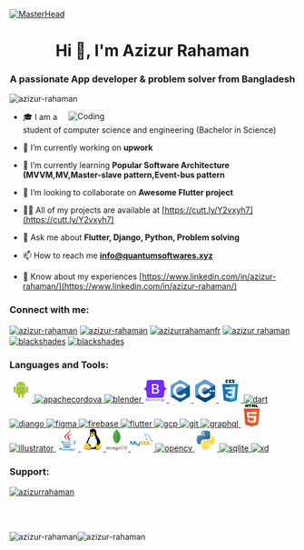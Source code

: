 [![MasterHead](https://media.licdn.com/dms/image/C5616AQGDi-YgZBTrtw/profile-displaybackgroundimage-shrink_350_1400/0/1633172605310?e=1678320000&v=beta&t=pv7-yPCbgiVr_r01LW4oCG3_tnJk6ujP8GITk2GlELA)](https://www.linkedin.com/in/azizur-rahaman/)
<h1 align="center">Hi 👋, I'm Azizur Rahaman</h1>
<h3 align="center">A passionate App developer & problem solver from Bangladesh</h3>

<p align="left"> <img src="https://komarev.com/ghpvc/?username=azizur-rahaman&label=Profile%20views&color=0e75b6&style=flat" alt="azizur-rahaman" /> </p>


<img align="right" alt="Coding" width="400" src="https://cdn.dribbble.com/users/1162077/screenshots/3848914/programmer.gif"/>

- 🎓 I am a student of computer science and engineering (Bachelor in Science)
- 🔭 I’m currently working on **upwork**

- 🌱 I’m currently learning **Popular Software Architecture (MVVM,MV,Master-slave pattern,Event-bus pattern**

- 👯 I’m looking to collaborate on **Awesome Flutter project**

- 👨‍💻 All of my projects are available at [https://cutt.ly/Y2vxyh7](https://cutt.ly/Y2vxyh7)

- 💬 Ask me about **Flutter, Django, Python, Problem solving**

- 📫 How to reach me **info@quantumsoftwares.xyz**

- 📄 Know about my experiences [https://www.linkedin.com/in/azizur-rahaman/](https://www.linkedin.com/in/azizur-rahaman/)

<h3 align="left">Connect with me:</h3>
<p align="left">
<a href="https://linkedin.com/in/azizur-rahaman" target="blank"><img align="center" src="https://raw.githubusercontent.com/rahuldkjain/github-profile-readme-generator/master/src/images/icons/Social/linked-in-alt.svg" alt="azizur-rahaman" height="30" width="40" /></a>
<a href="https://stackoverflow.com/users/azizur-rahaman" target="blank"><img align="center" src="https://raw.githubusercontent.com/rahuldkjain/github-profile-readme-generator/master/src/images/icons/Social/stack-overflow.svg" alt="azizur-rahaman" height="30" width="40" /></a>
<a href="https://fb.com/azizurrahamanfr" target="blank"><img align="center" src="https://raw.githubusercontent.com/rahuldkjain/github-profile-readme-generator/master/src/images/icons/Social/facebook.svg" alt="azizurrahamanfr" height="30" width="40" /></a>
<a href="https://www.youtube.com/c/azizur rahaman" target="blank"><img align="center" src="https://raw.githubusercontent.com/rahuldkjain/github-profile-readme-generator/master/src/images/icons/Social/youtube.svg" alt="azizur rahaman" height="30" width="40" /></a>
<a href="https://codeforces.com/profile/blackshades" target="blank"><img align="center" src="https://raw.githubusercontent.com/rahuldkjain/github-profile-readme-generator/master/src/images/icons/Social/codeforces.svg" alt="blackshades" height="30" width="40" /></a>
<a href="https://www.leetcode.com/blackshades" target="blank"><img align="center" src="https://raw.githubusercontent.com/rahuldkjain/github-profile-readme-generator/master/src/images/icons/Social/leet-code.svg" alt="blackshades" height="30" width="40" /></a>
</p>

<h3 align="left">Languages and Tools:</h3>
<p align="left"> <a href="https://developer.android.com" target="_blank" rel="noreferrer"> <img src="https://raw.githubusercontent.com/devicons/devicon/master/icons/android/android-original-wordmark.svg" alt="android" width="40" height="40"/> </a> <a href="https://cordova.apache.org/" target="_blank" rel="noreferrer"> <img src="https://www.vectorlogo.zone/logos/apache_cordova/apache_cordova-icon.svg" alt="apachecordova" width="40" height="40"/> </a> <a href="https://www.blender.org/" target="_blank" rel="noreferrer"> <img src="https://download.blender.org/branding/community/blender_community_badge_white.svg" alt="blender" width="40" height="40"/> </a> <a href="https://getbootstrap.com" target="_blank" rel="noreferrer"> <img src="https://raw.githubusercontent.com/devicons/devicon/master/icons/bootstrap/bootstrap-plain-wordmark.svg" alt="bootstrap" width="40" height="40"/> </a> <a href="https://www.cprogramming.com/" target="_blank" rel="noreferrer"> <img src="https://raw.githubusercontent.com/devicons/devicon/master/icons/c/c-original.svg" alt="c" width="40" height="40"/> </a> <a href="https://www.w3schools.com/cpp/" target="_blank" rel="noreferrer"> <img src="https://raw.githubusercontent.com/devicons/devicon/master/icons/cplusplus/cplusplus-original.svg" alt="cplusplus" width="40" height="40"/> </a> <a href="https://www.w3schools.com/css/" target="_blank" rel="noreferrer"> <img src="https://raw.githubusercontent.com/devicons/devicon/master/icons/css3/css3-original-wordmark.svg" alt="css3" width="40" height="40"/> </a> <a href="https://dart.dev" target="_blank" rel="noreferrer"> <img src="https://www.vectorlogo.zone/logos/dartlang/dartlang-icon.svg" alt="dart" width="40" height="40"/> </a> <a href="https://www.djangoproject.com/" target="_blank" rel="noreferrer"> <img src="https://cdn.worldvectorlogo.com/logos/django.svg" alt="django" width="40" height="40"/> </a> <a href="https://www.figma.com/" target="_blank" rel="noreferrer"> <img src="https://www.vectorlogo.zone/logos/figma/figma-icon.svg" alt="figma" width="40" height="40"/> </a> <a href="https://firebase.google.com/" target="_blank" rel="noreferrer"> <img src="https://www.vectorlogo.zone/logos/firebase/firebase-icon.svg" alt="firebase" width="40" height="40"/> </a> <a href="https://flutter.dev" target="_blank" rel="noreferrer"> <img src="https://www.vectorlogo.zone/logos/flutterio/flutterio-icon.svg" alt="flutter" width="40" height="40"/> </a> <a href="https://cloud.google.com" target="_blank" rel="noreferrer"> <img src="https://www.vectorlogo.zone/logos/google_cloud/google_cloud-icon.svg" alt="gcp" width="40" height="40"/> </a> <a href="https://git-scm.com/" target="_blank" rel="noreferrer"> <img src="https://www.vectorlogo.zone/logos/git-scm/git-scm-icon.svg" alt="git" width="40" height="40"/> </a> <a href="https://graphql.org" target="_blank" rel="noreferrer"> <img src="https://www.vectorlogo.zone/logos/graphql/graphql-icon.svg" alt="graphql" width="40" height="40"/> </a> <a href="https://www.w3.org/html/" target="_blank" rel="noreferrer"> <img src="https://raw.githubusercontent.com/devicons/devicon/master/icons/html5/html5-original-wordmark.svg" alt="html5" width="40" height="40"/> </a> <a href="https://www.adobe.com/in/products/illustrator.html" target="_blank" rel="noreferrer"> <img src="https://www.vectorlogo.zone/logos/adobe_illustrator/adobe_illustrator-icon.svg" alt="illustrator" width="40" height="40"/> </a> <a href="https://www.java.com" target="_blank" rel="noreferrer"> <img src="https://raw.githubusercontent.com/devicons/devicon/master/icons/java/java-original.svg" alt="java" width="40" height="40"/> </a> <a href="https://www.linux.org/" target="_blank" rel="noreferrer"> <img src="https://raw.githubusercontent.com/devicons/devicon/master/icons/linux/linux-original.svg" alt="linux" width="40" height="40"/> </a> <a href="https://www.mongodb.com/" target="_blank" rel="noreferrer"> <img src="https://raw.githubusercontent.com/devicons/devicon/master/icons/mongodb/mongodb-original-wordmark.svg" alt="mongodb" width="40" height="40"/> </a> <a href="https://www.mysql.com/" target="_blank" rel="noreferrer"> <img src="https://raw.githubusercontent.com/devicons/devicon/master/icons/mysql/mysql-original-wordmark.svg" alt="mysql" width="40" height="40"/> </a> <a href="https://opencv.org/" target="_blank" rel="noreferrer"> <img src="https://www.vectorlogo.zone/logos/opencv/opencv-icon.svg" alt="opencv" width="40" height="40"/> </a> <a href="https://www.python.org" target="_blank" rel="noreferrer"> <img src="https://raw.githubusercontent.com/devicons/devicon/master/icons/python/python-original.svg" alt="python" width="40" height="40"/> </a> <a href="https://www.sqlite.org/" target="_blank" rel="noreferrer"> <img src="https://www.vectorlogo.zone/logos/sqlite/sqlite-icon.svg" alt="sqlite" width="40" height="40"/> </a> <a href="https://www.adobe.com/products/xd.html" target="_blank" rel="noreferrer"> <img src="https://cdn.worldvectorlogo.com/logos/adobe-xd.svg" alt="xd" width="40" height="40"/> </a> </p>

<h3>Support:</h3>
<p><a href="https://www.buymeacoffee.com/azizurrahaman"> <img src="https://cdn.buymeacoffee.com/buttons/v2/default-yellow.png" height="50" width="210" alt="azizurrahaman" /></a></p><br><br>

<p><img align="left" src="https://github-readme-stats.vercel.app/api/top-langs?username=azizur-rahaman&show_icons=true&locale=en&layout=compact" alt="azizur-rahaman" /><img align="left" src="https://github-readme-stats.vercel.app/api?username=azizur-rahaman&show_icons=true&locale=en" alt="azizur-rahaman" /></p>

